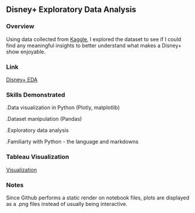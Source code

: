 ## Disney+ Exploratory Data Analysis
### Overview
Using data collected from [Kaggle](https://www.kaggle.com/datasets/victorsoeiro/disney-tv-shows-and-movies?select=credits.csv), I explored the dataset to see if I could find any meaningful insights to better understand what makes a Disney+ show enjoyable.

### Link
[Disney+ EDA](https://github.com/kekevin12/Disney_EDA/blob/main/disney_data.ipynb)

### Skills Demonstrated
.Data visualization in Python (Plotly, matplotlib)

.Dataset manipulation (Pandas)

.Exploratory data analysis

.Familiarty with Python - the language and markdowns

### Tableau Visualization
[Visualization](https://public.tableau.com/app/profile/kevin3453/viz/DisneyBreakdown/Dashboard1)

### Notes
Since Github performs a static render on notebook files, plots are displayed as a .png files instead of usually being interactive.

